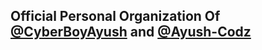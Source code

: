 ## Official Personal Organization Of [@CyberBoyAyush](https://github.com/CyberBoyAyush) and [@Ayush-Codz](https://github.com/ayush-Codz)


